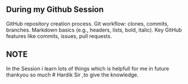 ## During my Github Session 
GitHub repository creation process.
Git workflow: clones, commits, branches.
Markdown basics (e.g., headers, lists, bold, italic).
Key GitHub features like commits, issues, pull requests.
## NOTE 
In the Session i learn lots of things which is helpfull for me in future thankyou so much # Hardik Sir ,to give the knowledge.
